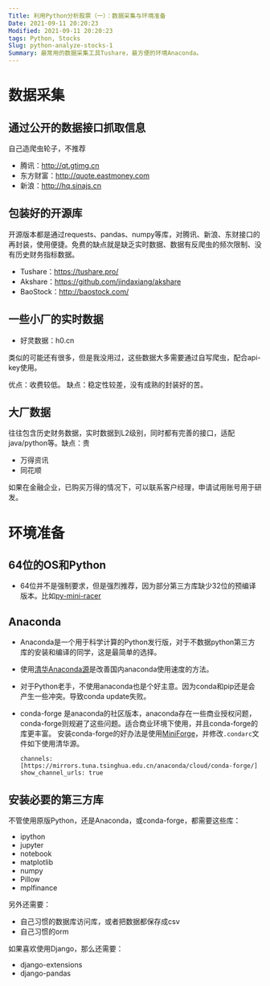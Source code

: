 ```yaml
---
Title: 利用Python分析股票（一）：数据采集与环境准备
Date: 2021-09-11 20:20:23
Modified: 2021-09-11 20:20:23
tags: Python, Stocks
Slug: python-analyze-stocks-1
Summary: 最常用的数据采集工具Tushare，最方便的环境Anaconda。
---
```



#  数据采集

## 通过公开的数据接口抓取信息
自己造爬虫轮子，不推荐

- 腾讯：http://qt.gtimg.cn
- 东方财富：http://quote.eastmoney.com
- 新浪：http://hq.sinajs.cn

## 包装好的开源库

开源版本都是通过requests、pandas、numpy等库，对腾讯、新浪、东财接口的再封装，使用便捷。免费的缺点就是缺乏实时数据、数据有反爬虫的频次限制、没有历史财务指标数据。

- Tushare：https://tushare.pro/
- Akshare：https://github.com/jindaxiang/akshare
- BaoStock：http://baostock.com/

## 一些小厂的实时数据
- 好灵数据：h0.cn

类似的可能还有很多，但是我没用过，这些数据大多需要通过自写爬虫，配合api-key使用。

优点：收费较低。
缺点：稳定性较差，没有成熟的封装好的苦。

## 大厂数据

往往包含历史财务数据，实时数据到L2级别，同时都有完善的接口，适配java/python等。缺点：贵

- 万得资讯
- 同花顺


如果在金融企业，已购买万得的情况下，可以联系客户经理，申请试用账号用于研发。

# 环境准备

## 64位的OS和Python

- 64位并不是强制要求，但是强烈推荐，因为部分第三方库缺少32位的预编译版本。比如[py-mini-racer](https://pypi.org/project/py-mini-racer/#files)

## Anaconda

- Anaconda是一个用于科学计算的Python发行版，对于不数据python第三方库的安装和编译的同学，这是最简单的选择。
- 使用[清华Anaconda源](https://mirror.tuna.tsinghua.edu.cn/help/anaconda/)是改善国内anaconda使用速度的方法。
- 对于Python老手，不使用anaconda也是个好主意。因为conda和pip还是会产生一些冲突。导致conda update失败。
- conda-forge 是anaconda的社区版本，anaconda存在一些商业授权问题，conda-forge则规避了这些问题。适合商业环境下使用，并且conda-forge的库更丰富。
安装conda-forge的好办法是使用[MiniForge](https://github.com/conda-forge/miniforge)，并修改`.condarc`文件如下使用清华源。

    ```
    channels: [https://mirrors.tuna.tsinghua.edu.cn/anaconda/cloud/conda-forge/]
    show_channel_urls: true
    ```

## 安装必要的第三方库
不管使用原版Python，还是Anaconda，或conda-forge，都需要这些库：

- ipython
- jupyter
- notebook
- matplotlib
- numpy
- Pillow 
- mplfinance

另外还需要：

- 自己习惯的数据库访问库，或者把数据都保存成csv
- 自己习惯的orm

如果喜欢使用Django，那么还需要：

- django-extensions
- django-pandas